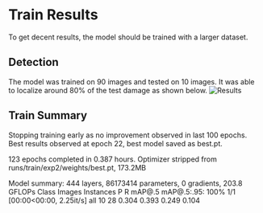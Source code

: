 # Train Results
To get decent results, the model should be trained with a larger dataset. 
## Detection
The model was trained on 90 images and tested on 10 images. It was able to localize around 80% of the test damage as shown below.
![Results](https://github.com/DohaElHady/CarBodyDamageDetection/blob/main/Results/PredResults.png)

## Train Summary
Stopping training early as no improvement observed in last 100 epochs. Best results observed at epoch 22, best model saved as best.pt.

123 epochs completed in 0.387 hours.
Optimizer stripped from runs/train/exp2/weights/best.pt, 173.2MB

Model summary: 444 layers, 86173414 parameters, 0 gradients, 203.8 GFLOPs
                 Class     Images  Instances          P          R     mAP@.5 mAP@.5:.95: 100% 1/1 [00:00<00:00,  2.25it/s]
                   all         10         28      0.304      0.393      0.249      0.104
